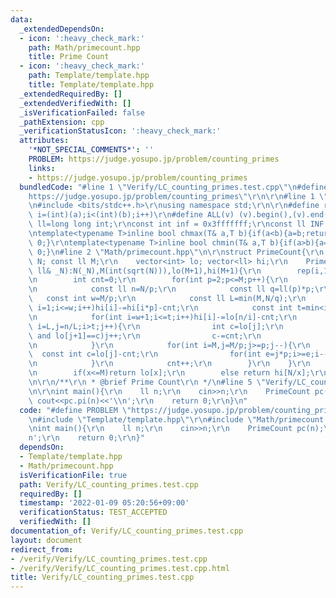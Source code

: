 ```yaml
---
data:
  _extendedDependsOn:
  - icon: ':heavy_check_mark:'
    path: Math/primecount.hpp
    title: Prime Count
  - icon: ':heavy_check_mark:'
    path: Template/template.hpp
    title: Template/template.hpp
  _extendedRequiredBy: []
  _extendedVerifiedWith: []
  _isVerificationFailed: false
  _pathExtension: cpp
  _verificationStatusIcon: ':heavy_check_mark:'
  attributes:
    '*NOT_SPECIAL_COMMENTS*': ''
    PROBLEM: https://judge.yosupo.jp/problem/counting_primes
    links:
    - https://judge.yosupo.jp/problem/counting_primes
  bundledCode: "#line 1 \"Verify/LC_counting_primes.test.cpp\"\n#define PROBLEM \"\
    https://judge.yosupo.jp/problem/counting_primes\"\r\n\r\n#line 1 \"Template/template.hpp\"\
    \n#include <bits/stdc++.h>\r\nusing namespace std;\r\n\r\n#define rep(i,a,b) for(int\
    \ i=(int)(a);i<(int)(b);i++)\r\n#define ALL(v) (v).begin(),(v).end()\r\nusing\
    \ ll=long long int;\r\nconst int inf = 0x3fffffff;\r\nconst ll INF = 0x1fffffffffffffff;\r\
    \ntemplate<typename T>inline bool chmax(T& a,T b){if(a<b){a=b;return 1;}return\
    \ 0;}\r\ntemplate<typename T>inline bool chmin(T& a,T b){if(a>b){a=b;return 1;}return\
    \ 0;}\n#line 2 \"Math/primecount.hpp\"\n\r\nstruct PrimeCount{\r\n    const ll\
    \ N; const ll M;\r\n    vector<int> lo; vector<ll> hi;\r\n    PrimeCount(const\
    \ ll& _N):N(_N),M(int(sqrt(N))),lo(M+1),hi(M+1){\r\n        rep(i,1,M+1)lo[i]=i-1,hi[i]=N/i-1;\r\
    \n        int cnt=0;\r\n        for(int p=2;p<=M;p++){\r\n            if(lo[p-1]==lo[p])continue;\r\
    \n            const ll n=N/p;\r\n            const ll q=ll(p)*p;\r\n         \
    \   const int w=M/p;\r\n            const ll L=min(M,N/q);\r\n            for(int\
    \ i=1;i<=w;i++)hi[i]-=hi[i*p]-cnt;\r\n            const int t=min<int>(sqrt(n),L);\r\
    \n            for(int i=w+1;i<=t;i++)hi[i]-=lo[n/i]-cnt;\r\n            for(int\
    \ i=L,j=n/L;i>t;j++){\r\n                int c=lo[j];\r\n                while(j+1<=M\
    \ and lo[j+1]==c)j++;\r\n                c-=cnt;\r\n                for(int e=max<int>(t,n/(j+1));i>e;i--)hi[i]-=c;\r\
    \n            }\r\n            for(int i=M,j=M/p;j>=p;j--){\r\n              \
    \  const int c=lo[j]-cnt;\r\n                for(int e=j*p;i>=e;i--)lo[i]-=c;\r\
    \n            }\r\n            cnt++;\r\n        }\r\n    }\r\n    ll pi(ll x){\r\
    \n        if(x<=M)return lo[x];\r\n        else return hi[N/x];\r\n    }\r\n};\r\
    \n\r\n/**\r\n * @brief Prime Count\r\n */\n#line 5 \"Verify/LC_counting_primes.test.cpp\"\
    \n\r\nint main(){\r\n    ll n;\r\n    cin>>n;\r\n    PrimeCount pc(n);\r\n   \
    \ cout<<pc.pi(n)<<'\\n';\r\n    return 0;\r\n}\n"
  code: "#define PROBLEM \"https://judge.yosupo.jp/problem/counting_primes\"\r\n\r\
    \n#include \"Template/template.hpp\"\r\n#include \"Math/primecount.hpp\"\r\n\r\
    \nint main(){\r\n    ll n;\r\n    cin>>n;\r\n    PrimeCount pc(n);\r\n    cout<<pc.pi(n)<<'\\\
    n';\r\n    return 0;\r\n}"
  dependsOn:
  - Template/template.hpp
  - Math/primecount.hpp
  isVerificationFile: true
  path: Verify/LC_counting_primes.test.cpp
  requiredBy: []
  timestamp: '2022-01-09 05:20:56+09:00'
  verificationStatus: TEST_ACCEPTED
  verifiedWith: []
documentation_of: Verify/LC_counting_primes.test.cpp
layout: document
redirect_from:
- /verify/Verify/LC_counting_primes.test.cpp
- /verify/Verify/LC_counting_primes.test.cpp.html
title: Verify/LC_counting_primes.test.cpp
---
```

